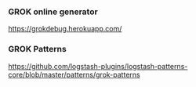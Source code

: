 ### GROK online generator
https://grokdebug.herokuapp.com/

### GROK Patterns
https://github.com/logstash-plugins/logstash-patterns-core/blob/master/patterns/grok-patterns
